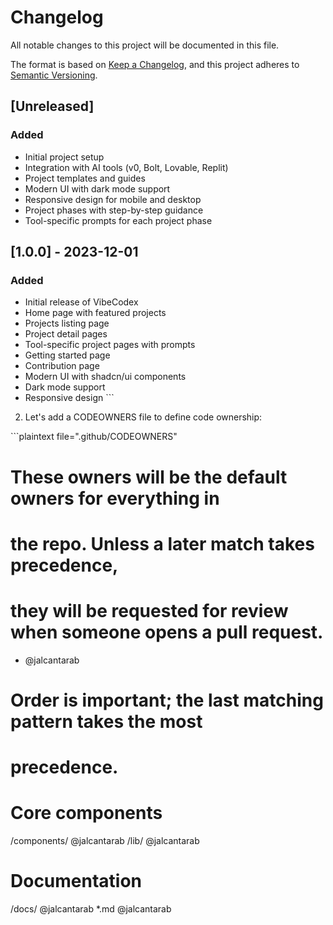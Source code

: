 # Changelog

All notable changes to this project will be documented in this file.

The format is based on [Keep a Changelog](https://keepachangelog.com/en/1.0.0/),
and this project adheres to [Semantic Versioning](https://semver.org/spec/v2.0.0.html).

## [Unreleased]

### Added
- Initial project setup
- Integration with AI tools (v0, Bolt, Lovable, Replit)
- Project templates and guides
- Modern UI with dark mode support
- Responsive design for mobile and desktop
- Project phases with step-by-step guidance
- Tool-specific prompts for each project phase

## [1.0.0] - 2023-12-01

### Added
- Initial release of VibeCodex
- Home page with featured projects
- Projects listing page
- Project detail pages
- Tool-specific project pages with prompts
- Getting started page
- Contribution page
- Modern UI with shadcn/ui components
- Dark mode support
- Responsive design
\`\`\`

2. Let's add a CODEOWNERS file to define code ownership:

\`\`\`plaintext file=".github/CODEOWNERS"
# These owners will be the default owners for everything in
# the repo. Unless a later match takes precedence,
# they will be requested for review when someone opens a pull request.
* @jalcantarab

# Order is important; the last matching pattern takes the most
# precedence.

# Core components
/components/ @jalcantarab
/lib/ @jalcantarab

# Documentation
/docs/ @jalcantarab
*.md @jalcantarab

